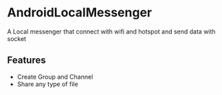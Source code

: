 # AndroidLocalMessenger
A Local messenger that connect with wifi and hotspot and send data with socket

## Features

+ Create Group and Channel
+ Share any type of file

